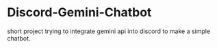 # Discord-Gemini-Chatbot
short project trying to integrate gemini api into discord to make a simple chatbot.
